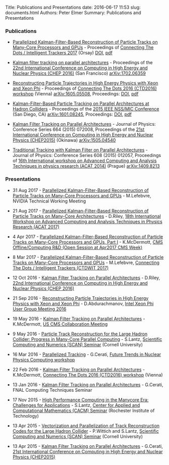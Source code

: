 Title: Publications and Presentations
date: 2016-06-17 11:53
slug: documents.html
Authors: Peter Elmer
Summary: Publications and Presentations

### Publications

  * [Parallelized Kalman-Filter-Based Reconstruction of Particle Tracks on Many-Core Processors and GPUs](https://indico.cern.ch/event/577003/) - Proceedings of [Connecting The Dots / Intelligent Trackers 2017](https://indico.cern.ch/event/577003/) (Orsay) [DOI](https://doi.org/10.1051/epjconf/201715000006), [pdf](http://www.epj-conferences.org/articles/epjconf/pdf/2017/19/epjconf_ctdw2017_00006.pdf)

  * [Kalman filter tracking on parallel architectures](https://arxiv.org/abs/1702.06359) - Proceedings of the [22nd International Conference on Computing in High Energy and Nuclear Physics (CHEP 2016)](http://chep2016.org/) (San Francisco) [arXiv:1702.06359](https://arxiv.org/abs/1702.06359)  

  * [Reconstructing Particle Trajectories in High Energy Physics with Xeon and Xeon Phi](http://arxiv.org/abs/1605.05508) - Proceedings of [Connecting The Dots 2016 (CTD2016) workshop](https://indico.hephy.oeaw.ac.at/event/86/overview) (Vienna) [arXiv:1605.05508](http://arxiv.org/abs/1605.05508), Proceedings: [DOI](http://dx.doi.org/10.1051/epjconf/201612700010), [pdf](http://www.epj-conferences.org/articles/epjconf/pdf/2016/22/epjconf_dots2016_00010.pdf)

  * [Kalman-Filter-Based Particle Tracking on Parallel Architectures at Hadron Colliders](http://arxiv.org/abs/1601.08245) - Proceedings of the [2015 IEEE NSS/MIC Conference](http://www.nss-mic.org/2015/public/welcome.asp) (San Diego, CA) [arXiv:1601.08245](http://arxiv.org/abs/1601.08245), Proceedings: [DOI](https://doi.org/10.1109/NSSMIC.2015.7581932), [pdf](http://ieeexplore.ieee.org/iel7/7572833/7581238/07581932.pdf)

  * [Kalman Filter Tracking on Parallel Architectures](http://iopscience.iop.org/article/10.1088/1742-6596/664/7/072008/pdf) - Journal of Physics: Conference Series 664 (2015) 072008, Proceedings of the [21st International Conference on Computing in High Energy and Nuclear Physics (CHEP2015)](http://chep2015.kek.jp/programs.html) (Okinawa) [arXiv:1505.04540](http://arxiv.org/abs/1505.04540)

  * [Traditional Tracking with Kalman Filter on Parallel Architectures](http://iopscience.iop.org/article/10.1088/1742-6596/608/1/012057/pdf) - Journal of Physics: Conference Series 608 (2015) 012057, Proceedings of [16th International workshop on Advanced Computing and Analysis Techniques in physics research (ACAT 2014)](https://indico.cern.ch/event/258092/) (Prague) [arXiv:1409.8213](http://arxiv.org/abs/1409.8213)

### Presentations

  * 31 Aug 2017 - [Parallelized Kalman-Filter-Based Reconstruction of Particle Tracks on Many-Core Processors and GPUs](http://trackreco.github.io/downloads/20170829_kf_reco_nvidia.pptx) - M.Lefebvre, NVIDIA Technical Working Meeting

  * 21 Aug 2017 - [Parallelized Kalman-Filter-Based Reconstruction of Particle Tracks on Many-Core Architectures](https://indico.cern.ch/event/567550/contributions/2629722/attachments/1510614/2355643/KalmanManyCore.pdf) - D.Riley, [18th International Workshop on Advanced Computing and Analysis Techniques in Physics Research (ACAT 2017)](http://chep2016.org)

  * 4 Apr 2017 - [Parallelized Kalman-Filter-Based Reconstruction of Particle Tracks on Many-Core Processors and GPUs, Part I](https://indico.cern.ch/event/627874/contributions/2535873/attachments/1439210/2214757/mictrack_cmsweek_040417.pdf) - K.McDermott, [CMS Offline/Computing R&D (Open Session at Apr2017 CMS Week)](https://indico.cern.ch/event/627874/)

  * 8 Mar 2017 - [Parallelized Kalman-Filter-Based Reconstruction of Particle Tracks on Many-Core Processors and GPUs](https://indico.cern.ch/event/577003/contributions/2445865/attachments/1424014/2183659/CtD2017_lefebvre.pdf) - M.Lefebvre, [Connecting The Dots / Intelligent Trackers (CTDWIT 2017)](https://indico.cern.ch/event/577003/)

  * 12 Oct 2016 - [Kalman Filter Tracking on Parallel Architectures](https://indico.cern.ch/event/505613/contributions/2254599/attachments/1347645/2043445/Oral-115-v8.pdf) - D.Riley, [22nd International Conference on Computing in High Energy and Nuclear Physics (CHEP 2016)](http://chep2016.org)

  * 21 Sep 2016 - [Reconstructing Particle Trajectories in High Energy Physics with Xeon and Xeon Phi](https://anl.app.box.com/v/IXPUG2016-presentation-43) - D.Abdurachmanov, [Intel Xeon Phi User Group Meeting 2016](https://www.ixpug.org/events/ixpug-2016)

  * 19 May 2016 - [Kalman Filter Tracking on Parallel Architectures](https://indico.cern.ch/event/506353/contributions/2150036/attachments/1276116/1893325/uscms2016_mcdermott_kf-par-arch.pdf) - K.McDermott, [US CMS Collaboration Meeting](https://indico.cern.ch/event/506353/)

  * 9 May 2016 - [Particle Track Reconstruction for the Large Hadron Collider: Progress in Many-Core Parallel Computing](https://www.cac.cornell.edu/Education/PtcleTrackRecoLHC.pdf) - S.Lantz, [Scientific Computing and Numerics (SCAN) Seminar](http://www.math.cornell.edu/~scan/index-s16.html) (Cornell University)

  * 16 Mar 2016 - [Parallelized Tracking](https://www.jlab.org/conferences/trends2016/talks/cerati.pdf) - G.Cerati, [Future Trends in Nuclear Physics Computing workshop](https://www.jlab.org/conferences/trends2016/) 

  * 22 Feb 2016 - [Kalman Filter Tracking on Parallel Architectures](https://indico.hephy.oeaw.ac.at/event/86/session/0/contribution/12/material/slides/0.pdf) - K.McDermott, [Connecting The Dots 2016 (CTD2016) workshop](https://indico.hephy.oeaw.ac.at/event/86/overview) (Vienna)

  * 13 Jan 2016 - [Kalman Filter Tracking on Parallel Architectures](http://cd-docdb.fnal.gov/cgi-bin/RetrieveFile?docid=5676&filename=fnal-2016-01-13-trk-mic.pdf&version=1) - G.Cerati, FNAL Computing Techniques Seminar

  * 17 Nov 2015 - [High Performance Computing in the Manycore Era: Challenges for Applications](https://www.cac.cornell.edu/Education/HPCinManycoreEra.pdf) - S.Lantz, [Center for Applied and Computational Mathematics (CACM) Seminar](https://www.rit.edu/science/cacm-lantz) (Rochester Institute of Technology)

  * 13 Apr 2015 - [Vectorization and Parallelization of Track Reconstruction Codes for the Large Hadron Collider](https://dl.dropboxusercontent.com/u/6986386/SCAN_seminar_combined.pdf) - P.Wittich and S.Lantz, [Scientific Computing and Numerics (SCAN) Seminar](http://www.math.cornell.edu/~scan/index-s15.html) (Cornell University)

  * 13 Apr 2015 - [Kalman Filter Tracking on Parallel Architectures](https://indico.cern.ch/event/304944/contributions/1672573/attachments/578772/796953/mictrk-cerati-CHEP2015.pdf) - G.Cerati, [21st International Conference on Computing in High Energy and Nuclear Physics (CHEP2015)](https://indico.cern.ch/event/304944/overview)

